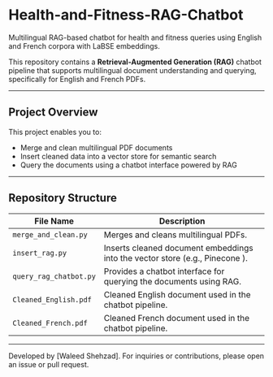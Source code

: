# Health-and-Fitness-RAG-Chatbot
Multilingual RAG-based chatbot for health and fitness queries using English and French corpora with LaBSE embeddings.

This repository contains a **Retrieval-Augmented Generation (RAG)** chatbot pipeline that supports multilingual document understanding and querying, specifically for English and French PDFs.

---

##  Project Overview

This project enables you to:

-  Merge and clean multilingual PDF documents
-  Insert cleaned data into a vector store for semantic search
-  Query the documents using a chatbot interface powered by RAG

---

## Repository Structure

| File Name              | Description |
|------------------------|-------------|
| `merge_and_clean.py`   | Merges and cleans multilingual PDFs. |
| `insert_rag.py`        | Inserts cleaned document embeddings into the vector store (e.g., Pinecone ). |
| `query_rag_chatbot.py` | Provides a chatbot interface for querying the documents using RAG. |
| `Cleaned_English.pdf`  | Cleaned English document used in the chatbot pipeline. |
| `Cleaned_French.pdf`   | Cleaned French document used in the chatbot pipeline. |

---

Developed by [Waleed Shehzad]. For inquiries or contributions, please open an issue or pull request.
